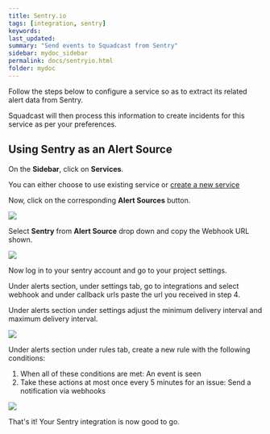```yaml
---
title: Sentry.io
tags: [integration, sentry]
keywords: 
last_updated: 
summary: "Send events to Squadcast from Sentry"
sidebar: mydoc_sidebar
permalink: docs/sentryio.html
folder: mydoc
---
```


Follow the steps below to configure a service so as to extract its related alert data from Sentry.
 
Squadcast will then process this information to create incidents for this service as per your preferences.

## Using Sentry as an Alert Source

On the **Sidebar**, click on **Services**.

You can either choose to use existing service or [create a new service](adding-a-service.html)

Now, click on the corresponding **Alert Sources** button.

![](images/integration_1.png)

Select **Sentry** from  **Alert Source** drop down and copy the Webhook URL shown.

![](images/sentry_1.png)

Now log in to your sentry account and go to your project settings.

Under alerts section, under settings tab, go to integrations and select webhook and under callback urls paste the url you received in step 4.

Under alerts section under settings adjust the minimum delivery interval and maximum delivery interval.

![](images/sentry_2.png)

Under alerts section under rules tab, create a new rule with the following conditions:

1. When all of these conditions are met: An event is seen
2. Take these actions at most once every 5 minutes for an issue: Send a notification via webhooks

![](images/sentry_3.png)

That's it! Your Sentry integration is now good to go.